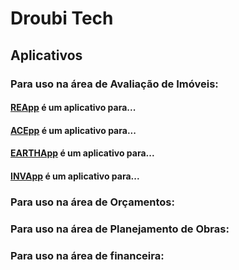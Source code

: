 # Droubi Tech

## Aplicativos

### Para uso na área de Avaliação de Imóveis:

#### [REApp](https://droubi.shinyapps.io/REApp/) é um aplicativo para...

#### [ACEpp](https://droubi.shinyapps.io/ACEpp/) é um aplicativo para...

#### [EARTHApp](https://droubi.shinyapps.io/EARTHApp) é um aplicativo para...

#### [INVApp](https://droubi.shinyapps.io/INVApp/) é um aplicativo para...

### Para uso na área de Orçamentos:

### Para uso na área de Planejamento de Obras:

### Para uso na área de financeira: